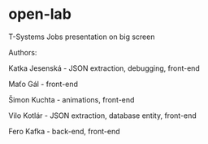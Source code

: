 # open-lab

T-Systems Jobs presentation on big screen

Authors:

Katka Jesenská - JSON extraction, debugging, front-end

Maťo Gál - front-end

Šimon Kuchta - animations, front-end

Vilo Kotlár - JSON extraction, database entity, front-end

Fero Kafka - back-end, front-end
